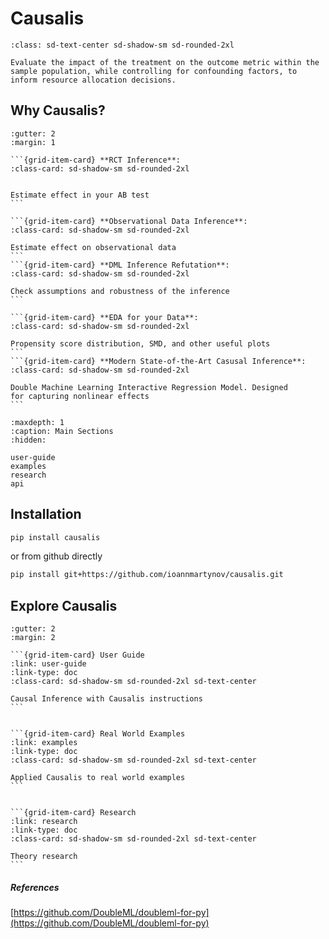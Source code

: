 
# Causalis

```{container} hero
:class: sd-text-center sd-shadow-sm sd-rounded-2xl

Evaluate the impact of the treatment on the outcome metric within the sample population, while controlling for confounding factors, to inform resource allocation decisions.
````
## Why Causalis?
````{grid} 1
:gutter: 2
:margin: 1

```{grid-item-card} **RCT Inference**: 
:class-card: sd-shadow-sm sd-rounded-2xl


Estimate effect in your AB test
```

```{grid-item-card} **Observational Data Inference**:
:class-card: sd-shadow-sm sd-rounded-2xl

Estimate effect on observational data
```
```{grid-item-card} **DML Inference Refutation**:
:class-card: sd-shadow-sm sd-rounded-2xl

Check assumptions and robustness of the inference
```

```{grid-item-card} **EDA for your Data**:
:class-card: sd-shadow-sm sd-rounded-2xl

Propensity score distribution, SMD, and other useful plots
```
```{grid-item-card} **Modern State-of-the-Art Casusal Inference**:
:class-card: sd-shadow-sm sd-rounded-2xl

Double Machine Learning Interactive Regression Model. Designed 
for capturing nonlinear effects
```
````

```{toctree}
:maxdepth: 1
:caption: Main Sections
:hidden:

user-guide
examples
research
api
```



## Installation

```bash
pip install causalis
```
or from github directly
```bash
pip install git+https://github.com/ioannmartynov/causalis.git
```


## Explore Causalis
````{grid} 1
:gutter: 2
:margin: 2

```{grid-item-card} User Guide
:link: user-guide
:link-type: doc
:class-card: sd-shadow-sm sd-rounded-2xl sd-text-center

Causal Inference with Causalis instructions
```


```{grid-item-card} Real World Examples
:link: examples
:link-type: doc
:class-card: sd-shadow-sm sd-rounded-2xl sd-text-center

Applied Causalis to real world examples
```


```{grid-item-card} Research
:link: research
:link-type: doc
:class-card: sd-shadow-sm sd-rounded-2xl sd-text-center

Theory research
```
````
##### References

[https://github.com/DoubleML/doubleml-for-py](https://github.com/DoubleML/doubleml-for-py)